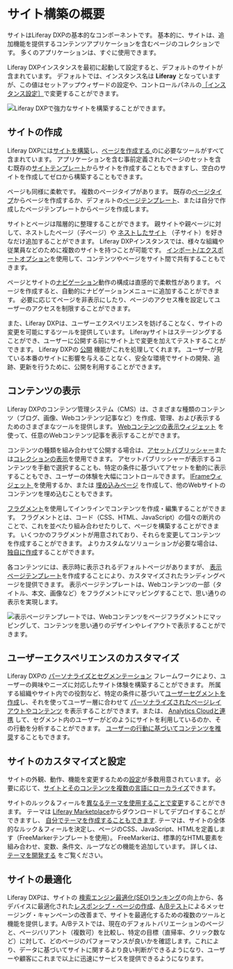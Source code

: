 # サイト構築の概要

サイトはLiferay DXPの基本的なコンポーネントです。 基本的に、サイトは、追加機能を提供するコンテンツアプリケーションを含むページのコレクションです。 多くのアプリケーションは、すぐに使用できます。

Liferay DXPインスタンスを最初に起動して設定すると、デフォルトのサイトが含まれています。 デフォルトでは、インスタンス名は **Liferay** となっていますが、この値はセットアップウィザードの設定や、コントロールパネルの[［インスタンス設定］](../system-administration/configuring-liferay/virtual-instances/instance-configuration.md)で変更することができます。

![Liferay DXPで強力なサイトを構築することができます。](./introduction-to-site-building/images/01.png)

## サイトの作成

Liferay DXPには[サイトを構築](./sites/adding-a-site.md)し、[ページを作成する ](./creating-pages/adding-pages/adding-a-page-to-a-site.md)のに必要なツールがすべて含まれています。 アプリケーションを含む事前定義されたページのセットを含む既存の[サイトテンプレート](./sites/site-templates.md)からサイトを作成することもできますし、空白のサイトを作成してゼロから構築することもできます。

ページも同様に柔軟です。 複数のページタイプがあります。 既存の[ページタイプ](./creating-pages/understanding-pages/understanding-pages.md)からページを作成するか、デフォルトの[ページテンプレート](./creating-pages/adding-pages/creating-a-page-template.md)、または自分で作成したページテンプレートからページを作成します。

サイトとページは階層的に整理することができます。 親サイトや親ページに対して、ネストしたページ（子ページ）や [ネストしたサイト](./sites/site-hierarchies.md) （子サイト）を好きなだけ追加することができます。 Liferay DXPインスタンスでは、様々な組織や従業員などのために複数のサイトを持つことが可能です。 [インポート/エクスポートオプション](./sites/exporting-importing-site-pages-and-content.md)を使用して、コンテンツやページをサイト間で共有することもできます。

ページとサイトの[ナビゲーション](./site-navigation/using-the-navigation-menus-application.md)動作の構成は直感的で柔軟性があります。 ページを作成すると、自動的にナビゲーションメニューに追加することができます。 必要に応じてページを非表示にしたり、ページのアクセス権を設定してユーザーのアクセスを制限することができます。

また、Liferay DXPは、ユーザーエクスペリエンスを妨げることなく、サイトの変更を可能にするツールを提供しています。 Liferayサイトはステージングすることができ、ユーザーに公開する前にサイト上で変更を加えてテストすることができます。 Liferay DXPの [公開](./publishing-tools/publications.md) 機能がこれを処理してくれます。 ユーザーが見ている本番のサイトに影響を与えることなく、安全な環境でサイトの開発、追跡、更新を行うために、公開を利用することができます。

## コンテンツの表示

Liferay DXPのコンテンツ管理システム（CMS）は、さまざまな種類のコンテンツ（ブログ、画像、Webコンテンツ記事など）を作成、管理、および表示するためのさまざまなツールを提供します。 [Webコンテンツの表示ウィジェット](./displaying-content/additional-content-display-options/using-the-web-content-display-widget.md) を使って、任意のWebコンテンツ記事を表示することができます。

コンテンツの種類を組み合わせて公開する場合は、[アセットパブリッシャー](./displaying-content/using-the-asset-publisher-widget/displaying-assets-using-the-asset-publisher-widget.md)または[コレクションの表示](../site-building/displaying-content/additional-content-display-options/displaying-collections.md)を使用できます。 アセットパブリッシャーが表示するコンテンツを手動で選択することも、特定の条件に基づいてアセットを動的に表示することもでき、ユーザーの体験を大幅にコントロールできます。 [IFrameウィジェット ](./displaying-content/additional-content-display-options/using-the-iframe-widget.md)を使用するか、または [ 埋め込みページ](./creating-pages/understanding-pages/other-page-types.md#embedded) を作成して、他のWebサイトのコンテンツを埋め込むこともできます。

[フラグメント](./creating-pages/page-fragments-and-widgets/using-fragments.md)を使用してインラインでコンテンツを作成・編集することができます。 フラグメントとは、コード（CSS、HTML、JavaScript）の個々の断片のことで、これを並べたり組み合わせたりして、ページを構築することができます。 いくつかのフラグメントが用意されており、それらを変更してコンテンツを作成することができます。 よりカスタムなソリューションが必要な場合は、 [独自に作成](./developer-guide/developing-page-fragments/developing-fragments-intro.md)することができます。

各コンテンツには、表示時に表示されるデフォルトページがありますが、 [表示ページテンプレート](./displaying-content/using-display-page-templates/about-display-page-templates-and-display-pages.md)を作成することにより、カスタマイズされたランディングページを提供できます。 表示ページテンプレートは、Webコンテンツの一部（タイトル、本文、画像など）をフラグメントにマッピングすることで、思い通りの表示を実現します。

![表示ページテンプレートでは、Webコンテンツをページフラグメントにマッピングして、コンテンツを思い通りのデザインやレイアウトで表示することができます。](./introduction-to-site-building/images/02.png)

## ユーザーエクスペリエンスのカスタマイズ

Liferay DXPの [パーソナライズとセグメンテーション](./personalizing-site-experience.md) フレームワークにより、ユーザーの興味やニーズに対応したサイト体験を構築することができます。 所属する組織やサイト内での役割など、特定の条件に基づいて[ユーザーセグメントを作成](./personalizing-site-experience/segmentation/creating-and-managing-user-segments.md)し、それを使ってユーザー層に合わせて [パーソナライズされたページレイアウトやコンテンツ](./personalizing-site-experience/experience-personalization/content-page-personalization.md) を表示することができます。または、 [Analytics Cloudと連携](https://learn.liferay.com/analytics-cloud/latest/ja/connecting-data-sources/connecting-liferay-dxp-to-analytics-cloud.html) して、セグメント内のユーザーがどのようにサイトを利用しているのか、その行動を分析することができます。 [ユーザーの行動に基づいてコンテンツを推奨](./personalizing-site-experience/experience-personalization/understanding-content-recommendations.md)することもできます。

<!-- Screenshot -->

## サイトのカスタマイズと設定

サイトの外観、動作、機能を変更するための[設定](./site-settings/site-settings-ui-reference.md)が多数用意されています。 必要に応じて、[サイトとそのコンテンツを複数の言語にローカライズ](./site-settings/site-localization.md)できます。

サイトのルック＆フィールを[異なるテーマを使用することで変更](../getting-started/changing-your-sites-appearance.md)することができます。 テーマは [Liferay Marketplace](../system-administration/installing-and-managing-apps/using-marketplace.md)からダウンロードしてデプロイすることができますし、 [自分でテーマを作成することもできます](./site-appearance/themes/theme-development/getting-started/setting-up-an-environment-and-creating-a-theme.md). テーマは、サイトの全体的なルック＆フィールを決定し、ページのCSS、JavaScript、HTMLを定義します（FreeMarkerテンプレートを使用）。  FreeMarkerは、標準的なHTML要素を組み合わせ、変数、条件文、ループなどの機能を追加しています。 詳しくは、 [テーマを開発する](./developer-guide.md) をご覧ください。

## サイトの最適化

Liferay DXPは、サイトの [検索エンジン最適化(SEO)ランキング](../site-building/displaying-content/using-display-page-templates/configuring-seo-and-open-graph.md)の向上から、各デバイスに最適化された[レスポンシブ・ページの作成](./optimizing-sites/building-a-responsive-site/building-a-responsive-site.md)、[A/Bテスト](../site-building/optimizing-sites/ab-testing/ab-testing.md)によるメッセージング・キャンペーンの改善まで、サイトを最適化するための複数のツールと機能を提供します。A/Bテストでは、現在のデフォルトバリエーションのページと、ページバリアント（複数可）を比較し、特定の目標（直帰率、クリック数など）に対して、どのページのパフォーマンスが良いかを確認します。これにより、データに基づいてサイトに関するより良い判断ができるようになり、ユーザーや顧客にこれまで以上に迅速にサービスを提供できるようになります。
